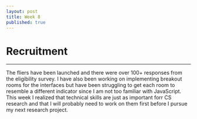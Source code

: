 ```yaml
---
layout: post
title: Week 8
published: true
---
```


# Recruitment 
***

The fliers have been launched and there were over 100+ responses from the eligibility survey. I have also been working on implementing breakout rooms for the interfaces but have been struggling to get each room to resemble a different indicator since I am not too familiar with JavaScript. This week I realized that technical skills are just as important forr CS research and that I will probably need to work on them first before I pursue my next research project. 
